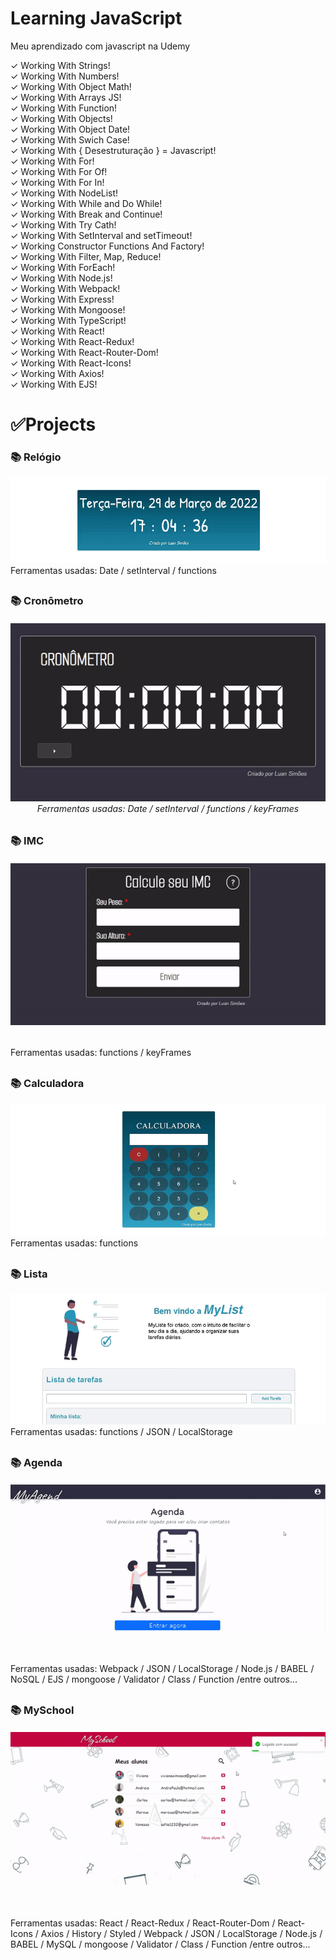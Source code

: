 # Learning JavaScript
 Meu aprendizado com javascript na Udemy

 ✓ Working With Strings! <br>
 ✓ Working With Numbers! <br>
 ✓ Working With Object Math! <br>
 ✓ Working With Arrays JS! <br>
 ✓ Working With Function! <br>
 ✓ Working With Objects! <br>
 ✓ Working With Object Date! <br>
 ✓ Working With Swich Case! <br>
 ✓ Working With { Desestruturação } = Javascript! <br>
 ✓ Working With For! <br>
 ✓ Working With For Of! <br>
 ✓ Working With For In! <br>
 ✓ Working With NodeList! <br>
 ✓ Working With While and Do While! <br>
 ✓ Working With Break and Continue! <br>
 ✓ Working With Try Cath! <br>
 ✓ Working With SetInterval and setTimeout! <br>
 ✓ Working Constructor Functions And Factory! <br>
 ✓ Working With Filter, Map, Reduce! <br>
 ✓ Working With ForEach! <br>
 ✓ Working With Node.js! <br>
 ✓ Working With Webpack! <br>
 ✓ Working With Express! <br>
 ✓ Working With Mongoose! <br>
 ✓ Working With TypeScript! <br>
 ✓ Working With React! <br>
 ✓ Working With React-Redux! <br>
 ✓ Working With React-Router-Dom! <br>
 ✓ Working With React-Icons! <br>
 ✓ Working With Axios! <br>
 ✓ Working With EJS! <br>

 <h1>✅Projects</h1>
 <h3>📚 Relógio</h3> 
 
 <a href="https://sylu4n.github.io/JsUdemy/exercicios/Relogio/index.html"><img src="./imgReadme/Relogio.gif" alt="Funcionamento do relógio"></a>
 Ferramentas usadas: Date / setInterval / functions
 <h2></h2>

 <h3>📚 Cronômetro</h3> 
 <h6 align="center"><a href="https://sylu4n.github.io/JsUdemy/exercicios/Cronometro/index.html"><img src="./imgReadme/Cronometro.gif" alt="Funcionamento do cronômetro"></a></h7><br>
 Ferramentas usadas: Date / setInterval / functions / keyFrames
 <h2></h2>

<h3>📚 IMC</h3> 
 <h6 align="center">
   <a href="https://sylu4n.github.io/JsUdemy/exercicios/IMC/index.html">
   <img src="./imgReadme/IMC.gif" alt="Funcionamento do IMC"></a><br>
 </h6>
 Ferramentas usadas: functions / keyFrames
 <h2></h2>

<h3>📚 Calculadora</h3> 
 <a href="https://sylu4n.github.io/JsUdemy/exercicios/Calculadora/index.html">
 <img src="./imgReadme/Calculadora.gif" alt="Funcionamento do IMC"></a>
 Ferramentas usadas: functions
 <h2></h2>

<h3>📚 Lista</h3> 
<a href="https://sylu4n.github.io/JsUdemy/exercicios/Lista/index.html"> 
<img src="./imgReadme/lista.gif" alt="Funcionamento da Lista"></a>
 Ferramentas usadas: functions / JSON / LocalStorage  
 <h2></h2>

<h3>📚 Agenda</h3> 
<h6 align="center">
  <a href="https://www.linkedin.com/posts/luan-sim%C3%B5es-617492236_com-base-nos-estudos-da-udemy-consegui-desenvolver-activity-6915748380409274370-2Zz3?utm_source=linkedin_share&utm_medium=member_desktop_web">
  <img src="./imgReadme/AgendaGif.gif" alt="Funcionamento da Lista"></a>
</h6> 
<br>
 Ferramentas usadas: Webpack / JSON / LocalStorage / Node.js / BABEL / NoSQL / EJS / mongoose / Validator / Class / Function /entre outros...

 <h2></h2>

 <h3>📚 MySchool</h3> 
<h6 align="center">
  <a href="https://www.linkedin.com/posts/luan-sim%C3%B5es-617492236_com-base-nos-estudos-em-react-desenvolvi-activity-6918023647324479488-r-PV?utm_source=linkedin_share&utm_medium=member_desktop_web">
  <img src="./imgReadme/SchoolGif.gif" alt="Funcionamento da MySchool"></a>
</h6> 
<br>
 Ferramentas usadas: React / React-Redux / React-Router-Dom / React-Icons / Axios / History / Styled / Webpack / JSON / LocalStorage / Node.js / BABEL / MySQL / mongoose / Validator / Class / Function /entre outros...

